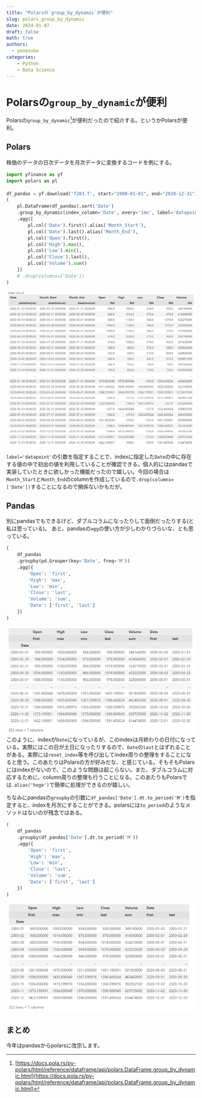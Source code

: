 ```yaml
---
title: "Polarsの`group_by_dynamic`が便利"
slug: polars_group_by_dynamic
date: 2024-01-07
draft: false
math: true
authors:
  - yonesuke
categories:
    - Python
    - Data Science
---
```


# Polarsの`group_by_dynamic`が便利

Polarsの`group_by_dynamic`[^ref]が便利だったので紹介する。というかPolarsが便利。

<!-- more -->

## Polars

株価のデータの日次データを月次データに変換するコードを例にする。
```python
import yfinance as yf
import polars as pl

df_pandas = yf.download('7203.T', start="2000-01-01", end="2020-12-31").reset_index()
(
    pl.DataFrame(df_pandas).sort('Date')
    .group_by_dynamic(index_column='Date', every='1mo', label='datapoint')
    .agg([
        pl.col('Date').first().alias('Month_Start'),
        pl.col('Date').last().alias('Month_End'),
        pl.col('Open').first(),
        pl.col('High').max(),
        pl.col('Low').min(),
        pl.col('Close').last(),
        pl.col('Volume').sum()
    ])
    # .drop(columns=['Date'])
)
```
![Alt text](polars.png)

`label='datapoint'`の引数を指定することで、indexに指定した`Date`の中に存在する値の中で初出の値を利用していることが確認できる。個人的にはpandasで実装していたときに欲しかった機能だったので嬉しい。今回の場合は`Month_Start`と`Month_End`のcolumnを作成しているので`.drop(columns=['Date'])`することになるので関係ないかもだが。

## Pandas

別にpandasでもできるけど、ダブルコラムになったりして面倒だったりする(と私は思っている)。
あと、pandasの`agg`の使い方が少しわかりづらいな、とも思っている。
```python
(
    df_pandas
    .groupby(pd.Grouper(key='Date', freq='M'))
    .agg({
        'Open': 'first',
        'High': 'max',
        'Low': 'min',
        'Close': 'last',
        'Volume': 'sum',
        'Date': ['first', 'last']
    })
)
```
![Alt text](pandas.png)
このように、indexが`Date`になっているが、このindexは月終わりの日付になっている。実際にはこの日が土日になったりするので、`Date`の`last`とはずれることがある。実際には`reset_index`等を呼び出してindex周りの整理をすることになると思う。このあたりはPolarsの方が好みだな、と感じている。そもそもPolarsにはindexがないので、このような問題は起こらない。また、ダブルコラムに対応するために、column周りの整理も行うことになる。このあたりもPolarsでは`.alias('hoge')`で簡単に処理ができるのが嬉しい。

ちなみにpandasの`groupby`の引数に`df_pandas['Date'].dt.to_period('M')`を指定すると、indexを月次にすることができる。polarsには`to_period`のようなメソッドはないのが残念ではある。
```python
(
    df_pandas
    .groupby(df_pandas['Date'].dt.to_period('M'))
    .agg({
        'Open': 'first',
        'High': 'max',
        'Low': 'min',
        'Close': 'last',
        'Volume': 'sum',
        'Date': ['first', 'last']
    })
)
```
![Alt text](pandas_to_period.png)

## まとめ
今年はpandasからpolarsに改宗します。

[^ref]: [https://docs.pola.rs/py-polars/html/reference/dataframe/api/polars.DataFrame.group_by_dynamic.html](https://docs.pola.rs/py-polars/html/reference/dataframe/api/polars.DataFrame.group_by_dynamic.html)